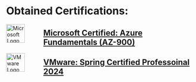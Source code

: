 # Obtained Certifications:
<img style="margin-right: 50" align="left" alt="Microsoft Logo" src="https://media.licdn.com/dms/image/C560BAQE88xCsONDULQ/company-logo_200_200/0/1630652622688/microsoft_logo?e=1721260800&v=beta&t=fKVl37BLnfoUJg8WT3nAVMtlJb44DA1OoWKvzf7XPuU" width="50"> 

## [Microsoft Certified: Azure Fundamentals (AZ-900)](https://learn.microsoft.com/en-us/users/gert-hartzema/credentials/a9c43b7a430aa6b1?ref=https%3A%2F%2Fwww.linkedin.com%2F)


<img style="margin-right: 50" align="left" alt="VMware Logo" src="https://media.licdn.com/dms/image/D560BAQExT0dPXHVRcg/company-logo_200_200/0/1700663304015/vmware_logo?e=1721260800&v=beta&t=lKFaxJfERdujP93INsMekIvjwH-DVR7KBG-oHp9PvMU" width="50"> 

##  [VMware: Spring Certified Professoinal 2024](https://www.credly.com/badges/ea57c79c-4915-4d80-9074-9bef2f14e8b1/linked_in_profile)